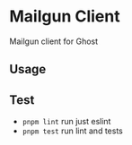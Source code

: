 # Mailgun Client

Mailgun client for Ghost

## Usage

## Test

- `pnpm lint` run just eslint
- `pnpm test` run lint and tests

